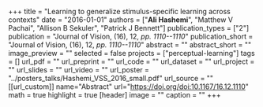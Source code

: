 +++
title = "Learning to generalize stimulus-specific learning across contexts"
date = "2016-01-01"
authors = ["**Ali Hashemi**", "Matthew V Pachai", "Allison B Sekuler", "Patrick J Bennett"]
publication_types = ["2"]
publication = "Journal of Vision, (16), 12, _pp. 1110--1110_"
publication_short = "Journal of Vision, (16), 12, _pp. 1110--1110_"
abstract = ""
abstract_short = ""
image_preview = ""
selected = false
projects = ["perceptual-learning"]
tags = []
url_pdf = ""
url_preprint = ""
url_code = ""
url_dataset = ""
url_project = ""
url_slides = ""
url_video = ""
url_poster = "../posters_talks/Hashemi_VSS_2016_small.pdf"
url_source = ""
[[url_custom]]
name="Abstract"
url="https://doi.org/doi:10.1167/16.12.1110"
math = true
highlight = true
[header]
image = ""
caption = ""
+++
